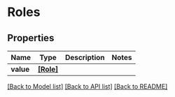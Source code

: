 # Roles

## Properties
Name | Type | Description | Notes
------------ | ------------- | ------------- | -------------
**value** | [**[Role]**](Role.md) |  | 

[[Back to Model list]](../README.md#documentation-for-models) [[Back to API list]](../README.md#documentation-for-api-endpoints) [[Back to README]](../README.md)


